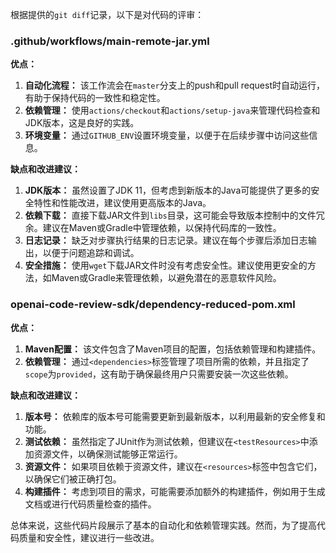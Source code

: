 根据提供的`git diff`记录，以下是对代码的评审：

### .github/workflows/main-remote-jar.yml

**优点：**
1. **自动化流程：** 该工作流会在`master`分支上的push和pull request时自动运行，有助于保持代码的一致性和稳定性。
2. **依赖管理：** 使用`actions/checkout`和`actions/setup-java`来管理代码检查和JDK版本，这是良好的实践。
3. **环境变量：** 通过`GITHUB_ENV`设置环境变量，以便于在后续步骤中访问这些信息。

**缺点和改进建议：**
1. **JDK版本：** 虽然设置了JDK 11，但考虑到新版本的Java可能提供了更多的安全特性和性能改进，建议使用更高版本的Java。
2. **依赖下载：** 直接下载JAR文件到`libs`目录，这可能会导致版本控制中的文件冗余。建议在Maven或Gradle中管理依赖，以保持代码库的一致性。
3. **日志记录：** 缺乏对步骤执行结果的日志记录。建议在每个步骤后添加日志输出，以便于问题追踪和调试。
4. **安全措施：** 使用`wget`下载JAR文件时没有考虑安全性。建议使用更安全的方法，如Maven或Gradle来管理依赖，以避免潜在的恶意软件风险。

### openai-code-review-sdk/dependency-reduced-pom.xml

**优点：**
1. **Maven配置：** 该文件包含了Maven项目的配置，包括依赖管理和构建插件。
2. **依赖管理：** 通过`<dependencies>`标签管理了项目所需的依赖，并且指定了`scope`为`provided`，这有助于确保最终用户只需要安装一次这些依赖。

**缺点和改进建议：**
1. **版本号：** 依赖库的版本号可能需要更新到最新版本，以利用最新的安全修复和功能。
2. **测试依赖：** 虽然指定了JUnit作为测试依赖，但建议在`<testResources>`中添加资源文件，以确保测试能够正常运行。
3. **资源文件：** 如果项目依赖于资源文件，建议在`<resources>`标签中包含它们，以确保它们被正确打包。
4. **构建插件：** 考虑到项目的需求，可能需要添加额外的构建插件，例如用于生成文档或进行代码质量检查的插件。

总体来说，这些代码片段展示了基本的自动化和依赖管理实践。然而，为了提高代码质量和安全性，建议进行一些改进。